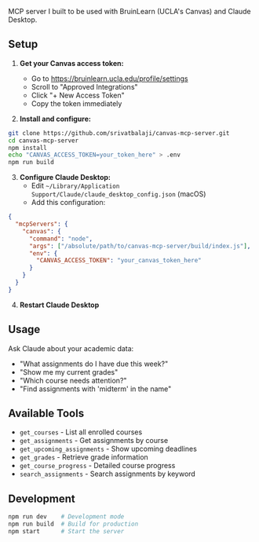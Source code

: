 MCP server I built to be used with BruinLearn (UCLA's Canvas) and Claude Desktop.

## Setup

1. **Get your Canvas access token:**
   - Go to https://bruinlearn.ucla.edu/profile/settings
   - Scroll to "Approved Integrations" 
   - Click "+ New Access Token"
   - Copy the token immediately

2. **Install and configure:**
```bash
git clone https://github.com/srivatbalaji/canvas-mcp-server.git
cd canvas-mcp-server
npm install
echo "CANVAS_ACCESS_TOKEN=your_token_here" > .env
npm run build
```

3. **Configure Claude Desktop:**
   - Edit `~/Library/Application Support/Claude/claude_desktop_config.json` (macOS)
   - Add this configuration:
```json
{
  "mcpServers": {
    "canvas": {
      "command": "node",
      "args": ["/absolute/path/to/canvas-mcp-server/build/index.js"],
      "env": {
        "CANVAS_ACCESS_TOKEN": "your_canvas_token_here"
      }
    }
  }
}
```

4. **Restart Claude Desktop**

## Usage

Ask Claude about your academic data:
- "What assignments do I have due this week?"
- "Show me my current grades"
- "Which course needs attention?"
- "Find assignments with 'midterm' in the name"

## Available Tools

- `get_courses` - List all enrolled courses
- `get_assignments` - Get assignments by course
- `get_upcoming_assignments` - Show upcoming deadlines  
- `get_grades` - Retrieve grade information
- `get_course_progress` - Detailed course progress
- `search_assignments` - Search assignments by keyword

## Development

```bash
npm run dev    # Development mode
npm run build  # Build for production
npm start      # Start the server
```
